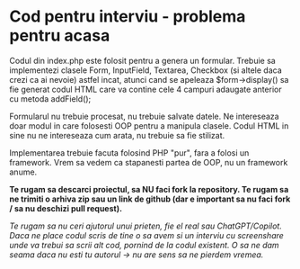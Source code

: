 # Cod pentru interviu - problema pentru acasa

Codul din index.php este folosit pentru a genera un formular.
Trebuie sa implementezi clasele Form, InputField, Textarea, Checkbox (si
altele daca crezi ca ai nevoie) astfel incat, atunci cand se apeleaza
$form->display() sa fie generat codul HTML care va contine cele 4 campuri
adaugate anterior cu metoda addField();

Formularul nu trebuie procesat, nu trebuie salvate datele. Ne intereseaza
doar modul in care folosesti OOP pentru a manipula clasele.
Codul HTML in sine nu ne intereseaza cum arata, nu trebuie sa fie stilizat.

Implementarea trebuie facuta folosind PHP "pur", fara a folosi un framework.
Vrem sa vedem ca stapanesti partea de OOP, nu un framework anume.

**Te rugam sa descarci proiectul, sa NU faci fork la repository. Te rugam sa ne trimiti o arhiva zip sau un link de github (dar e important sa nu faci fork / sa nu deschizi pull request).**

*Te rugam sa nu ceri ajutorul unui prieten, fie el real sau ChatGPT/Copilot. Daca ne place codul scris de tine o sa avem si un interviu cu screenshare unde va trebui sa scrii alt cod, pornind de la codul existent. O sa ne dam seama daca nu esti tu autorul → nu are sens sa ne pierdem vremea.*
